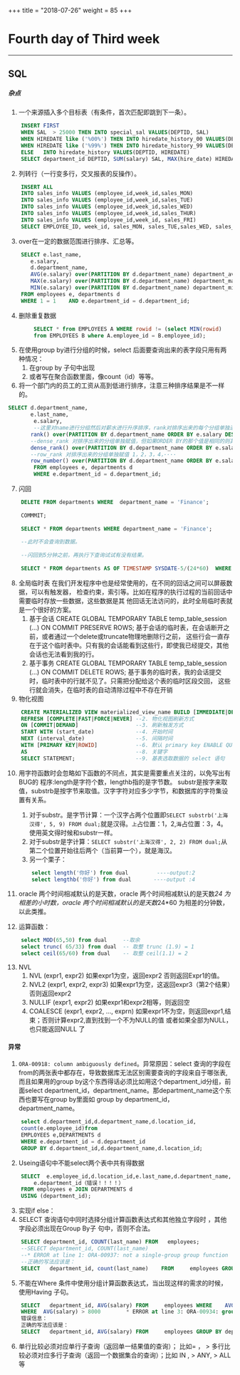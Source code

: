 +++
title = "2018-07-26"
weight = 85
+++

Fourth day of Third week
=

---

## SQL

##### 杂点
1. 一个来源插入多个目标表（有条件，首次匹配即跳到下一条）。
```sql
    INSERT FIRST
    WHEN SAL  > 25000 THEN INTO special_sal VALUES(DEPTID, SAL)
    WHEN HIREDATE like ('%00%') THEN INTO hiredate_history_00 VALUES(DEPTID,HIREDATE)
    WHEN HIREDATE like ('%99%') THEN INTO hiredate_history_99 VALUES(DEPTID, HIREDATE)
    ELSE   INTO hiredate_history VALUES(DEPTID, HIREDATE)
    SELECT department_id DEPTID, SUM(salary) SAL, MAX(hire_date) HIREDATE FROM employees GROUP BY department_id; 
```

2. 列转行（一行变多行，交叉报表的反操作）。
```sql
    INSERT ALL 
    INTO sales_info VALUES (employee_id,week_id,sales_MON)
    INTO sales_info VALUES (employee_id,week_id,sales_TUE)
    INTO sales_info VALUES (employee_id,week_id,sales_WED)
    INTO sales_info VALUES (employee_id,week_id,sales_THUR)
    INTO sales_info VALUES (employee_id,week_id, sales_FRI)
    SELECT EMPLOYEE_ID, week_id, sales_MON, sales_TUE,sales_WED, sales_THUR,sales_FRI FROM sales_source_data;
```

3. over在一定的数据范围进行排序、汇总等。 
```sql
    SELECT e.last_name, 
       e.salary, 
       d.department_name, 
       AVG(e.salary) over(PARTITION BY d.department_name) department_avg_salary, 
       MAX(e.salary) over(PARTITION BY d.department_name) department_max_salary, 
       MIN(e.salary) over(PARTITION BY d.department_name) department_min_salary 
    FROM employees e, departments d 
    WHERE 1 = 1    AND e.department_id = d.department_id;
```

4. 删除重复数据
```sql
        SELECT * from EMPLOYEES A WHERE rowid != (select MIN(rowid)
        from EMPLOYEES B where A.employee_id = B.employee_id);
```

5. 在使用group by进行分组的时候，select 后面要查询出来的表字段只用有两种情况： 
    1. 在group by 子句中出现 
    2. 或者写在聚合函数里面，像count（id）等等。 
6. 将一个部门内的员工的工资从高到低进行排序，注意三种排序结果是不一样的。 
```sql
SELECT d.department_name, 
       e.last_name, 
        e.salary, 
        --这里对name进行分组然后对薪水进行升序排序，rank对排序出来的每个分组单独进行赋值，第一个1，第二个3，5，7，·····
       rank() over(PARTITION BY d.department_name ORDER BY e.salary DESC) dept_salary_rank1, 
       --dense_rank 对排序出来的分组单独赋值，但如果ORDER BY的那个值是相同的则其序号也相同， 1，2，3，4，····
       dense_rank() over(PARTITION BY d.department_name ORDER BY e.salary DESC) dept_salary_rank2, 
       --row_rank 对排序出来的分组单独赋值 1，2，3，4，····
       row_number() over(PARTITION BY d.department_name ORDER BY e.salary DESC) dept_salary_rank3 
        FROM employees e, departments d 
        WHERE e.department_id = d.department_id;
```

7. 闪回
```sql
    DELETE FROM departments WHERE  department_name = 'Finance'; 
    
    COMMMIT; 
    
    SELECT * FROM departments WHERE department_name = 'Finance'; 
    
    --此时不会查询到数据。 
    
    --闪回到5分钟之前，再执行下查询试试有没有结果。 
    
    SELECT * FROM departments AS OF TIMESTAMP SYSDATE-5/(24*60)  WHERE department_name = 'Finance';
```

8. 全局临时表 在我们开发程序中也是经常使用的，在不同的回话之间可以屏蔽数据，可以有触发器， 检查约束，索引等。比如在程序的执行过程的当前回话中需要临时存放一些数据，这些数据是其 他回话无法访问的，此时全局临时表就是一个很好的方案。 
    1. 基于会话   CREATE GLOBAL TEMPORARY TABLE temp_table_session (...)  ON COMMIT PRESERVE ROWS; 基于会话的临时表，在会话断开之前，或者通过一个delete或truncate物理地删除行之前， 这些行会一直存在于这个临时表中。只有我的会话能看到这些行，即使我已经提交，其他会话也无法看到我的行。 
    2. 基于事务   CREATE GLOBAL TEMPORARY TABLE temp_table_session (...)  ON COMMIT DELETE ROWS; 基于事务的临时表，我的会话提交时，临时表中的行就不见了。只需把分配给这个表的临时区段交回， 这些行就会消失，在临时表的自动清除过程中不存在开销
9. 物化视图
```sql
    CREATE MATERIALIZED VIEW materialized_view_name BUILD [IMMEDIATE|DEFERRED]          --1. 创建方式
    REFRESH [COMPLETE|FAST|FORCE|NEVER] --2. 物化视图刷新方式
    ON [COMMIT|DEMAND]                  --3. 刷新触发方式
    START WITH (start_date)             --4. 开始时间
    NEXT (interval_date)                --5. 间隔时间
    WITH [PRIMARY KEY|ROWID]            --6. 默认 primary key ENABLE QUERY REWRITE                --7. 是否启用查询重写
    AS                                  --8. 关键字
    SELECT STATEMENT;                   --9. 基表选取数据的 select 语句
```

10. 用字符函数时会忽略如下函数的不同点，其实是需要重点关注的，以免写出有BUG的 程序:length是字符个数，lengthb指的是字节数。 substr是按字来取值，substrb是按字节来取值。汉字字符对应多少字节，和数据库的字符集设置有关系。 
    1. 对于substr。是字节计算：一个汉字占两个位置即`SELECT substrb('上海汉得', 5, 9) FROM dual;`就是汉得。`上`占位置：1，2,`海`占位置：3，4。使用英文得时候和substr一样。
    2. 对于substr是字计算：`SELECT substr('上海汉得', 2, 2) FROM dual;`从第二个位置开始往后两个（当前算一个），就是海汉。
    3. 另一个栗子：
    ```sql
        select length('你好') from dual         ----output:2
        select lengthb('你好') from dual       ----output :4
    ```

11. oracle 两个时间相减默认的是天数，oracle 两个时间相减默认的是天数*24 为相差的小时数，oracle 两个时间相减默认的是天数*24*60 为相差的分钟数，以此类推。
12. 运算函数：
```sql
    select MOD(65,50) from dual     --取余 
    select trunc( 65/33) from dual  -- 取整 trunc (1.9) = 1
    select ceil(65/60) from dual    -- 取整 ceil(1.1) = 2
```

13. NVL
    1. NVL (expr1, expr2) 如果expr1为空，返回expr2 否则返回Expr1的值。
    2. NVL2 (expr1, expr2, expr3) 如果expr1为空，这返回expr3（第2个结果）否则返回expr2 
    3. NULLIF (expr1, expr2) 如果expr1和expr2相等，则返回空
    4. COALESCE (expr1, expr2, ..., exprn) 如果expr1不为空，则返回expr1,结束；否则计算expr2,直到找到一个不为NULL的值 或者如果全部为NULL，也只能返回NULL 了
#### 异常
1. `ORA-00918: column ambiguously defined`。异常原因：select 查询的字段在from的两张表中都存在，导致数据库无法区别需要查询的字段来自于哪张表,而且如果用的group by这个东西得话必须比如用这个department_id分组，前面select department_id，department_name。那department_name这个东西也要写在group by里面如 group by department_id，department_name。
```sql
    select d.department_id,d.department_name,d.location_id,
    count(e.employee_id)from 
    EMPLOYEES e,DEPARTMENTS d 
    WHERE e.department_id = d.department_id
    GROUP BY d.department_id,d.department_name,d.location_id;
```

2. Useing语句中不能select两个表中共有得数据
```sql
    SELECT  e.employee_id,d.location_id,e.last_name,d.department_name,
        e.department_id（错误！！！！）
    FROM employees e JOIN DEPARTMENTS d
    USING (department_id);
```

3. 实现if else：
4. SELECT 查询语句中同时选择分组计算函数表达式和其他独立字段时 ，其他字段必须出现在Group By子 句中，否则不合法。 
```sql
    SELECT department_id, COUNT(last_name) FROM   employees; 
    --SELECT department_id, COUNT(last_name) 
    --* ERROR at line 1: ORA-00937: not a single-group group function 
    --正确的写法应该是： 
    SELECT   department_id, count(last_name)    FROM     employees GROUP BY department_id;
```

5. 不能在Where 条件中使用分组计算函数表达式，当出现这样的需求的时候，使用Having 子句。 
```sql
    SELECT   department_id, AVG(salary) FROM     employees WHERE    AVG(salary) > 8000 GROUP BY department_id; 
    WHERE  AVG(salary) > 8000        * ERROR at line 3: ORA-00934: group function is not allowed here 
    错误信息： 
    正确的写法应该是： 
    SELECT   department_id, AVG(salary) FROM     employees GROUP BY department_id HAVING    AVG(salary) > 8000; 
```

6. 单行比较必须对应单行子查询（返回单一结果值的查询）； 比如=  ， >  多行比较必须对应多行子查询（返回一个数据集合的查询）；比如 IN  , > ANY, > ALL 等 